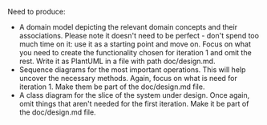 Need to produce:
* A domain model depicting the relevant domain concepts and their associations. Please note it doesn't need to be perfect - don't spend too much time on it: use it as a starting point and move on. Focus on what you need to create the functionality chosen for iteration 1 and omit the rest. Write it as PlantUML in a file with path doc/design.md. 
* Sequence diagrams for the most important operations. This will help uncover the necessary methods. Again, focus on what is need for iteration 1. Make them be part of the doc/design.md file. 
* A class diagram for the slice of the system under design. Once again, omit things that aren't needed for the first iteration. Make it be part of the doc/design.md file.